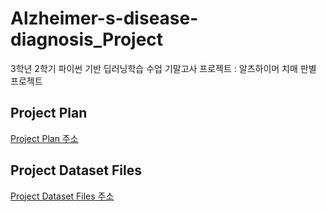 # Alzheimer-s-disease-diagnosis_Project
3학년 2학기 파이썬 기반 딥러닝학습 수업 기말고사 프로젝트 : 알츠하이머 치매 판별 프로젝트

## Project Plan
[Project Plan 주소](https://github.com/haleeseung/Alzheimer-s-disease-diagnosis_Project/tree/main/Project_Plan)  

## Project Dataset Files
[Project Dataset Files 주소](https://github.com/haleeseung/Alzheimer-s-disease-diagnosis_Project/tree/main/Data)

